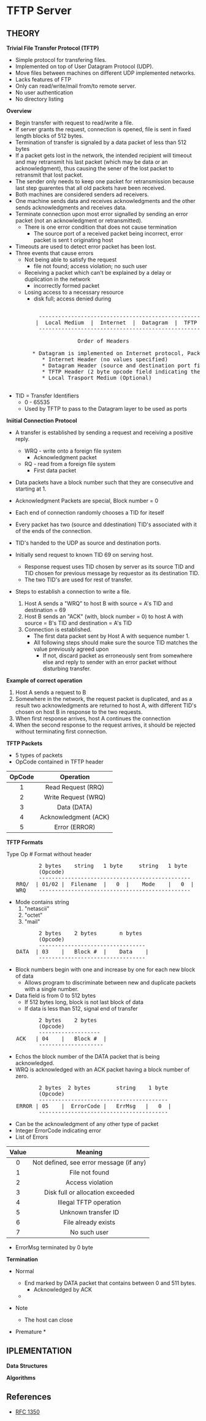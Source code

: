 # TFTP Server

## THEORY
**Trivial File Transfer Protocol (TFTP)**
* Simple protocol for transfering files. 
* Implemented on top of User Datagram Protocol (UDP).
* Move files between machines on different UDP implemented networks.
* Lacks features of FTP
* Only can read/write/mail from/to remote server.
* No user authentication
* No directory listing

**Overview**
* Begin transfer with request to read/write a file.
* If server grants the request, connection is opened, file is sent in fixed length blocks of 512 bytes.
* Termination of transfer is signaled by a data packet of less than 512 bytes
* If a packet gets lost in the network, the intended recipient will timeout and may retransmit his last packet (which may be data or an acknowledgment), thus causing the sener of the lost packet to retransmit that lost packet.
* The sender only needs to keep one packet for retransmission because last step guarentes that all old packets have been received.
* Both machines are considered senders ad receivers.
* One machine sends data and receives acknowledgments and the other sends acknowledgments and receives data.
* Terminate connection upon most error signalled by sending an error packet (not an acknowledgment or retransmitted).
   * There is one error condition that does not cause termination
      * The source port of a received packet being incorrect, error packet is sent t originating host
* Timeouts are used to detect error packet has been lost.
* Three events that cause errors
   * Not being able to satisfy the request
      * file not found; access violation; no such user
   * Receiving a packet which can't be explained by a delay or duplication in the network
      * incorrectly formed packet 
   * Losing access to a necessary resource
      * disk full; access denied during

<pre>

          ---------------------------------------------------
         |  Local Medium  |  Internet  |  Datagram  |  TFTP  |
          ---------------------------------------------------

                      Order of Headers

		* Datagram is implemented on Internet protocol, Packet has
		   * Internet Header (no values specified)
		   * Datagram Header (source and destination port fields)
		   * TFTP Header (2 byte opcode field indicating the packet's type (e.g., DATA, ERROR, etc.))
		   * Local Trasport Medium (Optional)

</pre>
* TID = Transfer Identifiers
   * 0 - 65535
   * Used by TFTP to pass to the Datagram layer to be used as ports

**Iniitial Connection Protocol**
* A transfer is established by sending a request and receiving a positive reply.
   * WRQ - write onto a foreign file system
      * Acknowledgment packet
   * RQ - read from a foreign file system
      * First data packet
* Data packets have a block number such that they are consecutive and starting at 1.
* Acknowledgment Packets are special, Block number = 0

* Each end of connection randomly chooses a TID for iteself
* Every packet has two (source and ddestination) TID's associated with it of the ends of the connection.
* TID's handed to the UDP as source and destination ports.

* Initially send request to known TID 69 on serving host.
   * Response request uses TID chosen by server as its source TID and TID chosen for previous message by requestor as its destination TID.
   * The two TID's are used for rest of transfer.

* Steps to establish a connection to write a file.
   1. Host A sends a "WRQ" to host B with source = A's TID and destination = 69
   2. Host B sends an "ACK" (with, block number = 0) to host A with source = B's TID and destination = A's TID
   3. Connection is established.
      * The first data packet sent by Host A with sequence number 1.
      * All following steps should make sure the source TID matches the value previously agreed upon
         * If not, discard packet as erroneously sent from somewhere else and reply to sender with an error packet without disturbing transfer.


**Example of correct operation**
1. Host A sends a request to B
2. Somewhere in the network, the request packet is duplicated, and as a result two acknowledgments are returned to host A, with different TID's chosen on host B in response to the two requests.
3. When first response arrives, host A continues the connection
4. When the second response to the request arrives, it should be rejected without terminating first connection.

**TFTP Packets**
* 5 types of packets
* OpCode contained in TFTP header

| OpCode        | Operation            |
|:-------------:|:--------------------:|
| 1             | Read Request (RRQ)   |
| 2             | Write Request (WRQ)  |
| 3             | Data (DATA)          |
| 4             | Acknowledgment (ACK) |
| 5             | Error (ERROR)        |


**TFTP Formats**

   Type   Op #     Format without header

<pre>
          2 bytes    string   1 byte     string   1 byte
          (Opcode) 
          -----------------------------------------------
   RRQ/  | 01/02 |  Filename  |   0  |    Mode    |   0  |
   WRQ    -----------------------------------------------
</pre>

* Mode contains string
   1. "netascii"
   2. "octet"
   3. "mail"

<pre>
          2 bytes    2 bytes       n bytes
          (Opcode)
          ---------------------------------
   DATA  | 03    |   Block #  |    Data    |
          ---------------------------------
</pre>

* Block numbers begin with one and increase by one for each new block of data
   * Allows program to discriminate between new and duplicate packets with a single number.
* Data field is from 0 to 512 bytes
   * If 512 bytes long, block is not last block of data
   * If data is less than 512, signal end of transfer 

<pre>
          2 bytes    2 bytes
          (Opcode)
          -------------------
   ACK   | 04    |   Block #  |
          --------------------
</pre>

* Echos the block number of the DATA packet that is being acknowledged.
* WRQ is acknowledged with an ACK packet having a block number of zero.


<pre>
          2 bytes  2 bytes        string    1 byte
          (Opcode)
          ----------------------------------------
   ERROR | 05    |  ErrorCode |   ErrMsg   |   0  |
          ----------------------------------------   
</pre>

* Can be the acknowledgment of any other type of packet
* Integer ErrorCode indicating error
* List of Errors 

| Value         | Meaning              |
|:-------------:|:--------------------:|
| 0             | Not defined, see error message (if any)   |
| 1             | File not found  |
| 2             | Access violation          |
| 3             | Disk full or allocation exceeded |
| 4             | Illegal TFTP operation        |
| 5             | Unknown transfer ID        |
| 6             | File already exists        |
| 7             | No such user        |


* ErrorMsg terminated by 0 byte


**Termination**
* Normal
   * End marked by DATA packet that contains between 0 and 511 bytes.
      * Acknowledged by ACK
   * 

* Note
   * The host can close

* Premature
   * 

## IPLEMENTATION
**Data Structures**

**Algorithms**

## References
* [RFC 1350](https://www.ietf.org/rfc/rfc1350.txt)
 
